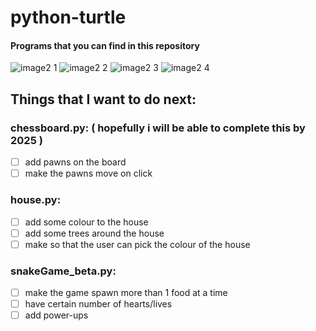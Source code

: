 # python-turtle

#### Programs that you can find in this repository
![image2 1](https://user-images.githubusercontent.com/76808676/103514062-decaf700-4e91-11eb-8ac5-1ab14f0ad1ec.png)
![image2 2](https://user-images.githubusercontent.com/76808676/103533846-ddaac180-4eb3-11eb-9f3f-f949b4280932.png)
![image2 3](https://user-images.githubusercontent.com/76808676/103536039-cf5ea480-4eb7-11eb-8df5-7871ec219127.png)
![image2 4](https://user-images.githubusercontent.com/76808676/103536042-d08fd180-4eb7-11eb-8146-065c8c7e94b8.png)

## Things that I want to do next:
### chessboard.py: ( hopefully i will be able to complete this by 2025 )
- [ ] add pawns on the board
- [ ] make the pawns move on click 

### house.py:
- [ ] add some colour to the house
- [ ] add some trees around the house
- [ ] make so that the user can pick the colour of the house 

### snakeGame_beta.py:
- [ ] make the game spawn more than 1 food at a time
- [ ] have certain number of hearts/lives
- [ ] add power-ups
